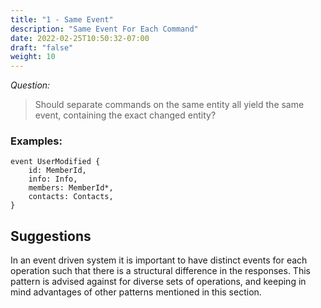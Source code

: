 ```yaml
---
title: "1 - Same Event"
description: "Same Event For Each Command"
date: 2022-02-25T10:50:32-07:00
draft: "false"
weight: 10
---
```


*Question:*
> Should separate commands on the same entity all yield the same event, 
> containing the exact changed entity?

### Examples:

```
event UserModified {
    id: MemberId,
    info: Info,
    members: MemberId*,
    contacts: Contacts,
}
```

## Suggestions

In an event driven system it is important to have distinct events for each 
operation such that there is a structural difference in the responses. This 
pattern is advised against for diverse sets of operations, and keeping in mind
advantages of other patterns mentioned in this section.


